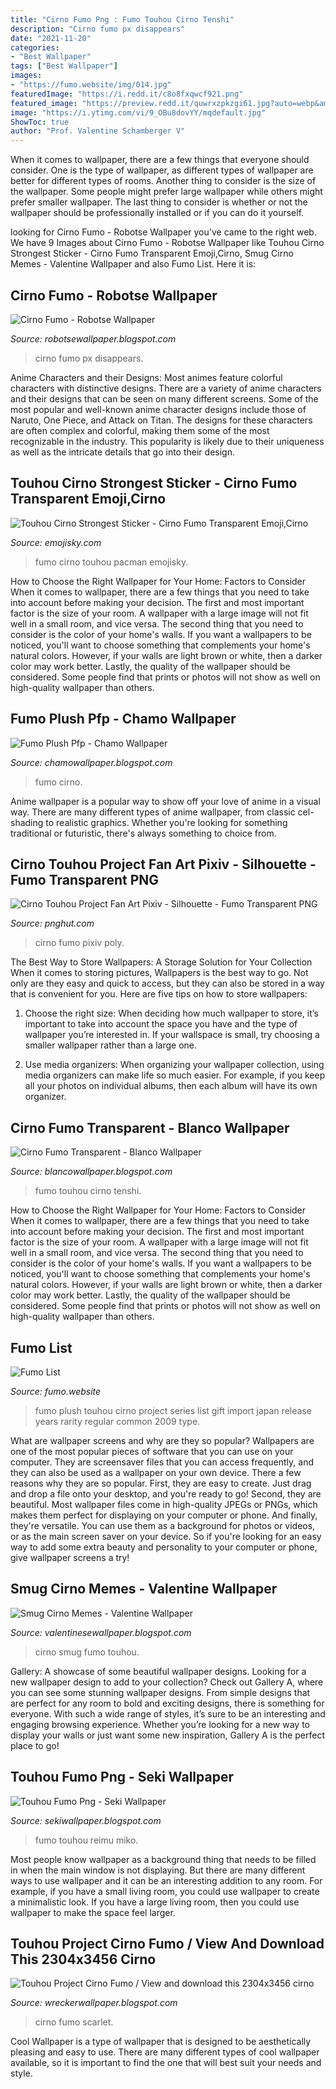 ```yaml
---
title: "Cirno Fumo Png : Fumo Touhou Cirno Tenshi"
description: "Cirno fumo px disappears"
date: "2021-11-20"
categories:
- "Best Wallpaper"
tags: ["Best Wallpaper"]
images:
- "https://fumo.website/img/014.jpg"
featuredImage: "https://i.redd.it/c8o8fxqwcf921.png"
featured_image: "https://preview.redd.it/quwrxzpkzgi61.jpg?auto=webp&amp;s=4da6719fd04f6acc4d649b2915a28c093a7426c2"
image: "https://i.ytimg.com/vi/9_OBu8dovYY/mqdefault.jpg"
ShowToc: true
author: "Prof. Valentine Schamberger V"
---
```



When it comes to wallpaper, there are a few things that everyone should consider. One is the type of wallpaper, as different types of wallpaper are better for different types of rooms. Another thing to consider is the size of the wallpaper. Some people might prefer large wallpaper while others might prefer smaller wallpaper. The last thing to consider is whether or not the wallpaper should be professionally installed or if you can do it yourself.

	

		
looking for Cirno Fumo - Robotse Wallpaper you've came to the right web. We have 9 Images about Cirno Fumo - Robotse Wallpaper like Touhou Cirno Strongest Sticker - Cirno Fumo Transparent Emoji,Cirno, Smug Cirno Memes - Valentine Wallpaper and also Fumo List. Here it is:
		
    
## Cirno Fumo - Robotse Wallpaper

<img loading=lazy src="https://i.ytimg.com/vi/9_OBu8dovYY/mqdefault.jpg" onerror="this.onerror=null;this.src='https://tse4.mm.bing.net/th?id=OIP.0rr3zHCGhKc7S5MCJNxAvAAAAA&amp;pid=15.1';" alt="Cirno Fumo - Robotse Wallpaper">

_Source: robotsewallpaper.blogspot.com_

>cirno fumo px disappears. 

	

Anime Characters and their Designs: Most animes feature colorful characters with distinctive designs.
There are a variety of anime characters and their designs that can be seen on many different screens. Some of the most popular and well-known anime character designs include those of Naruto, One Piece, and Attack on Titan. The designs for these characters are often complex and colorful, making them some of the most recognizable in the industry. This popularity is likely due to their uniqueness as well as the intricate details that go into their design.

    
## Touhou Cirno Strongest Sticker - Cirno Fumo Transparent Emoji,Cirno

<img loading=lazy src="https://image.emojisky.com/741/7219741-middle.png" onerror="this.onerror=null;this.src='https://tse2.mm.bing.net/th?id=OIP.-PUbteTo3KOmwSB4fj51zAHaI4&amp;pid=15.1';" alt="Touhou Cirno Strongest Sticker - Cirno Fumo Transparent Emoji,Cirno">

_Source: emojisky.com_

>fumo cirno touhou pacman emojisky. 

	

How to Choose the Right Wallpaper for Your Home: Factors to Consider
When it comes to wallpaper, there are a few things that you need to take into account before making your decision. The first and most important factor is the size of your room. A wallpaper with a large image will not fit well in a small room, and vice versa. 
The second thing that you need to consider is the color of your home's walls. If you want a wallpapers to be noticed, you'll want to choose something that complements your home's natural colors. However, if your walls are light brown or white, then a darker color may work better. 
Lastly, the quality of the wallpaper should be considered. Some people find that prints or photos will not show as well on high-quality wallpaper than others.

    
## Fumo Plush Pfp - Chamo Wallpaper

<img loading=lazy src="https://preview.redd.it/quwrxzpkzgi61.jpg?auto=webp&amp;s=4da6719fd04f6acc4d649b2915a28c093a7426c2" onerror="this.onerror=null;this.src='https://tse1.mm.bing.net/th?id=OIP.uWCMv2Z5jrFaLPApCDcUhAHaGA&amp;pid=15.1';" alt="Fumo Plush Pfp - Chamo Wallpaper">

_Source: chamowallpaper.blogspot.com_

>fumo cirno. 

	

Anime wallpaper is a popular way to show off your love of anime in a visual way. There are many different types of anime wallpaper, from classic cel-shading to realistic graphics. Whether you're looking for something traditional or futuristic, there's always something to choice from.

    
## Cirno Touhou Project Fan Art Pixiv - Silhouette - Fumo Transparent PNG

<img loading=lazy src="https://img1.pnghut.com/9/18/18/4Nh76UHbVA/silhouette-cartoon-heart-flower-tree.jpg" onerror="this.onerror=null;this.src='https://tse1.mm.bing.net/th?id=OIP.0wkICJoEJlFoqpHoydpdFgHaKh&amp;pid=15.1';" alt="Cirno Touhou Project Fan Art Pixiv - Silhouette - Fumo Transparent PNG">

_Source: pnghut.com_

>cirno fumo pixiv poly. 

	

The Best Way to Store Wallpapers: A Storage Solution for Your Collection
When it comes to storing pictures, Wallpapers is the best way to go. Not only are they easy and quick to access, but they can also be stored in a way that is convenient for you. Here are five tips on how to store wallpapers:
1) Choose the right size: When deciding how much wallpaper to store, it’s important to take into account the space you have and the type of wallpaper you’re interested in. If your wallspace is small, try choosing a smaller wallpaper rather than a large one.

2) Use media organizers: When organizing your wallpaper collection, using media organizers can make life so much easier. For example, if you keep all your photos on individual albums, then each album will have its own organizer.

    
## Cirno Fumo Transparent - Blanco Wallpaper

<img loading=lazy src="https://media.tenor.com/images/b3d37934f5448256e9f50d329f26a0eb/tenor.gif" onerror="this.onerror=null;this.src='https://tse1.mm.bing.net/th?id=OIP.s9N5NPVEglbp9Q0ynyag6wAAAA&amp;pid=15.1';" alt="Cirno Fumo Transparent - Blanco Wallpaper">

_Source: blancowallpaper.blogspot.com_

>fumo touhou cirno tenshi. 

	

How to Choose the Right Wallpaper for Your Home: Factors to Consider
When it comes to wallpaper, there are a few things that you need to take into account before making your decision. The first and most important factor is the size of your room. A wallpaper with a large image will not fit well in a small room, and vice versa. 
The second thing that you need to consider is the color of your home's walls. If you want a wallpapers to be noticed, you'll want to choose something that complements your home's natural colors. However, if your walls are light brown or white, then a darker color may work better. 
Lastly, the quality of the wallpaper should be considered. Some people find that prints or photos will not show as well on high-quality wallpaper than others.

    
## Fumo List

<img loading=lazy src="https://fumo.website/img/014.jpg" onerror="this.onerror=null;this.src='https://tse1.mm.bing.net/th?id=OIP.oxppfVdcpJJfmDHiPwaV8QAAAA&amp;pid=15.1';" alt="Fumo List">

_Source: fumo.website_

>fumo plush touhou cirno project series list gift import japan release years rarity regular common 2009 type. 

	

What are wallpaper screens and why are they so popular?
Wallpapers are one of the most popular pieces of software that you can use on your computer. They are screensaver files that you can access frequently, and they can also be used as a wallpaper on your own device. There a few reasons why they are so popular. First, they are easy to create. Just drag and drop a file onto your desktop, and you're ready to go! Second, they are beautiful. Most wallpaper files come in high-quality JPEGs or PNGs, which makes them perfect for displaying on your computer or phone. And finally, they're versatile. You can use them as a background for photos or videos, or as the main screen saver on your device. So if you're looking for an easy way to add some extra beauty and personality to your computer or phone, give wallpaper screens a try!

    
## Smug Cirno Memes - Valentine Wallpaper

<img loading=lazy src="https://preview.redd.it/q9zead8qbcm51.png?width=580&amp;format=png&amp;auto=webp&amp;s=551cc0c757cd410f23c378672032d2bf0a7ae184" onerror="this.onerror=null;this.src='https://tse3.mm.bing.net/th?id=OIP.JvH-UnyUstg3j7Z7Zg7y3QHaHw&amp;pid=15.1';" alt="Smug Cirno Memes - Valentine Wallpaper">

_Source: valentinesewallpaper.blogspot.com_

>cirno smug fumo touhou. 

	

Gallery: A showcase of some beautiful wallpaper designs.
Looking for a new wallpaper design to add to your collection? Check out Gallery A, where you can see some stunning wallpaper designs. From simple designs that are perfect for any room to bold and exciting designs, there is something for everyone. With such a wide range of styles, it’s sure to be an interesting and engaging browsing experience. Whether you’re looking for a new way to display your walls or just want some new inspiration, Gallery A is the perfect place to go!





	
	
    
## Touhou Fumo Png - Seki Wallpaper

<img loading=lazy src="https://i.redd.it/zhy1b5b8h1r41.png" onerror="this.onerror=null;this.src='https://tse1.mm.bing.net/th?id=OIP.s9xp-rdeQUlgaLzmRFGqtAHaHa&amp;pid=15.1';" alt="Touhou Fumo Png - Seki Wallpaper">

_Source: sekiwallpaper.blogspot.com_

>fumo touhou reimu miko. 

	

Most people know wallpaper as a background thing that needs to be filled in when the main window is not displaying. But there are many different ways to use wallpaper and it can be an interesting addition to any room. For example, if you have a small living room, you could use wallpaper to create a minimalistic look. If you have a large living room, then you could use wallpaper to make the space feel larger.

    
## Touhou Project Cirno Fumo / View And Download This 2304x3456 Cirno

<img loading=lazy src="https://i.redd.it/c8o8fxqwcf921.png" onerror="this.onerror=null;this.src='https://tse3.mm.bing.net/th?id=OIP.8CHnGM-a5lMdWtMxbnlzMwHaIv&amp;pid=15.1';" alt="Touhou Project Cirno Fumo / View and download this 2304x3456 cirno">

_Source: wreckerwallpaper.blogspot.com_

>cirno fumo scarlet. 

	

Cool Wallpaper is a type of wallpaper that is designed to be aesthetically pleasing and easy to use. There are many different types of cool wallpaper available, so it is important to find the one that will best suit your needs and style.

